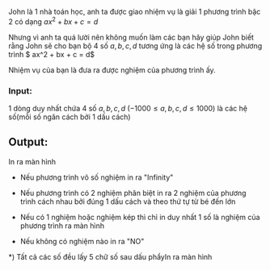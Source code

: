 John là 1 nhà toán học, anh ta được giao nhiệm vụ là giải 1 phương trình bậc 2 có dạng $ax^2 + bx +c = d$ 

Nhưng vì anh ta quá lười nên không muốn làm các bạn hãy giúp John biết rằng John sẽ cho bạn bộ 4 số $a, b, c ,d$ tương ứng là các hệ số trong phương trình $ ax^2 + bx + c = d$

Nhiệm vụ của bạn là đưa ra được nghiệm của phương trình ấy. 

### Input:

1 dòng duy nhất chứa 4 số $a, b, c, d$ $(-1000 \le a,b,c,d \le 1000)$ là các hệ số(mỗi số ngăn cách bởi 1 dấu cách)

## Output:

In ra màn hình 

- Nếu phương trình vô số nghiệm in ra "Infinity"

- Nếu phương trình có 2 nghiệm phân biệt in ra 2 nghiệm của phương trình cách nhau bởi đúng 1 dấu cách và theo thứ tự từ bé đến lớn

- Nếu có 1 nghiệm hoặc nghiệm kép thì chỉ in duy nhất 1 số là nghiệm của phương trình ra màn hình

- Nếu không có nghiệm nào in ra "NO"

*) Tất cả các số đều lấy $5$ chữ số sau dấu phẩyIn ra màn hình 
